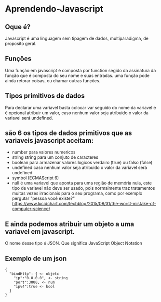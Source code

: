# Aprendendo-Javascript
## Oque é? 

Javascript é uma linguagem sem tipagem de dados, multiparadigma, de proposito geral.

## Funções

Uma função em javascript é composta por function segido da assinatura da função que é composta do seu nome e suas entradas.
uma função pode ainda retorar coisas, ou chamar outras funções.

## Tipos primitivos de dados
Para declarar uma variavel basta colocar var seguido do nome da variavel e é opcional atribuir um valor, caso nenhum valor seja atribuido o valor da variavel será undefined.
## são 6 os tipos de dados primitivos que as variaveis javascript aceitam:

* number para valores numericos
* string string para um conjuto de caracteres
* boolean  para armazenar valores logicos verdairo (true) ou falso (false)
* undefined caso nenhum valor seja atribuido o valor da variavel será undefined
* symbol (ECMAScript 6)
* null é uma variavel que aponta para uma região de memória nula, este tipo de variavel não deve ser usado, pois normalmente traz tratamentos muitas vezes irracionais para o seu programa, como por exemplo pergutar "pessoa você existe?" https://www.lucidchart.com/techblog/2015/08/31/the-worst-mistake-of-computer-science/

## E ainda podemos atribuir um objeto a uma variavel em javascript.
O nome desse tipo é JSON. Que significa JavaScript Object Notation

## Exemplo de um json
```
{
  "bindHttp": { <- objetc
    "ip":"0.0.0.0", <- string
    "port":3000, <- num
    "ipv4":true <- bool
  }
}
```


